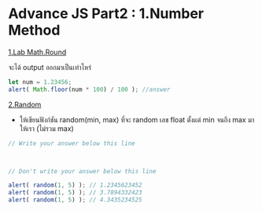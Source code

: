# Advance JS Part2 : 1.Number Method

[1.Lab Math.Round](https://docs.google.com/presentation/d/1jrkOP7nCQZN1H0v-77ohHYCdEs7wffdhtf7gQMfSfkw/edit#slide=id.g700e0f97b6_2_145)

จะได้ output ออกมาเป็นเท่าไหร่

```js
let num = 1.23456;
alert( Math.floor(num * 100) / 100 ); //answer
```

[2.Random](https://docs.google.com/presentation/d/1jrkOP7nCQZN1H0v-77ohHYCdEs7wffdhtf7gQMfSfkw/edit#slide=id.g700e0f97b6_2_249)
- ให้เขียนฟังก์ชัน random(min, max) ที่จะ random เลข float ตั้งแต่ min จนถึง max มาให้เรา (ไม่รวม max)

```js
// Write your answer below this line 



// Don't write your answer below this line 

alert( random(1, 5) ); // 1.2345623452
alert( random(1, 5) ); // 3.7894332423
alert( random(1, 5) ); // 4.3435234525
```